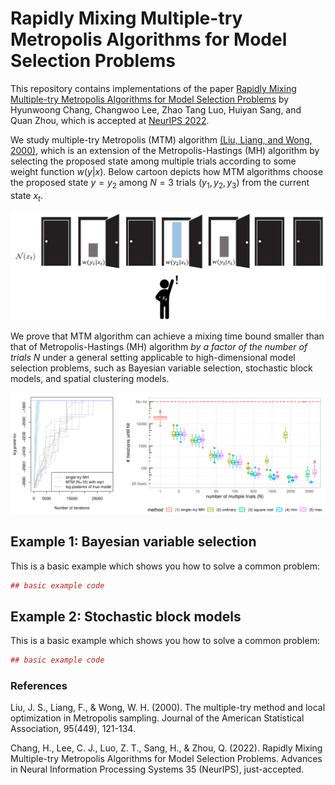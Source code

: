Rapidly Mixing Multiple-try Metropolis Algorithms for Model Selection
Problems
================

<!-- README.md is generated from README.Rmd. Please edit that file -->
<!-- badges: start -->
<!-- badges: end -->

This repository contains implementations of the paper [Rapidly Mixing
Multiple-try Metropolis Algorithms for Model Selection
Problems](https://arxiv.org/abs/2207.00689) by Hyunwoong Chang, Changwoo
Lee, Zhao Tang Luo, Huiyan Sang, and Quan Zhou, which is accepted at
[NeurIPS 2022](https://nips.cc/Conferences/2022).

We study multiple-try Metropolis (MTM) algorithm [(Liu, Liang, and Wong,
2000)](#references), which is an extension of the Metropolis-Hastings
(MH) algorithm by selecting the proposed state among multiple trials
according to some weight function $w(y|x)$. Below cartoon depicts how
MTM algorithms choose the proposed state $y=y_2$ among $N=3$ trials
($y_1,y_2,y_3$) from the current state $x_t$.

![mtm illustration](fig/mtm.PNG)

We prove that MTM algorithm can achieve a mixing time bound smaller than
that of Metropolis-Hastings (MH) algorithm *by a factor of the number of
trials $N$* under a general setting applicable to high-dimensional model
selection problems, such as Bayesian variable selection, stochastic
block models, and spatial clustering models.

![Bayesian variable selection example](fig/fig3.PNG)

## Example 1: Bayesian variable selection

This is a basic example which shows you how to solve a common problem:

``` r
## basic example code
```

## Example 2: Stochastic block models

This is a basic example which shows you how to solve a common problem:

``` r
## basic example code
```

### References

Liu, J. S., Liang, F., & Wong, W. H. (2000). The multiple-try method and
local optimization in Metropolis sampling. Journal of the American
Statistical Association, 95(449), 121-134.

Chang, H., Lee, C. J., Luo, Z. T., Sang, H., & Zhou, Q. (2022). Rapidly
Mixing Multiple-try Metropolis Algorithms for Model Selection Problems.
Advances in Neural Information Processing Systems 35 (NeurIPS),
just-accepted.
